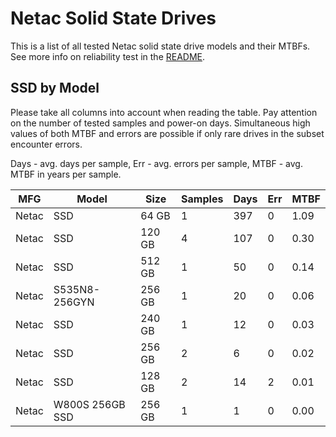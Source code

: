 Netac Solid State Drives
========================

This is a list of all tested Netac solid state drive models and their MTBFs. See
more info on reliability test in the [README](https://github.com/bsdhw/SMART).

SSD by Model
------------

Please take all columns into account when reading the table. Pay attention on the
number of tested samples and power-on days. Simultaneous high values of both MTBF
and errors are possible if only rare drives in the subset encounter errors.

Days - avg. days per sample,
Err  - avg. errors per sample,
MTBF - avg. MTBF in years per sample.

| MFG       | Model              | Size   | Samples | Days  | Err   | MTBF |
|-----------|--------------------|--------|---------|-------|-------|------|
| Netac     | SSD                | 64 GB  | 1       | 397   | 0     | 1.09   |
| Netac     | SSD                | 120 GB | 4       | 107   | 0     | 0.30   |
| Netac     | SSD                | 512 GB | 1       | 50    | 0     | 0.14   |
| Netac     | S535N8-256GYN      | 256 GB | 1       | 20    | 0     | 0.06   |
| Netac     | SSD                | 240 GB | 1       | 12    | 0     | 0.03   |
| Netac     | SSD                | 256 GB | 2       | 6     | 0     | 0.02   |
| Netac     | SSD                | 128 GB | 2       | 14    | 2     | 0.01   |
| Netac     | W800S 256GB SSD    | 256 GB | 1       | 1     | 0     | 0.00   |
